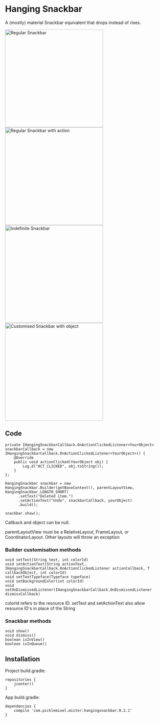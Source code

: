# Hanging Snackbar

A (mostly) material Snackbar equivalent that drops instead of rises.

<img src="http://i.imgur.com/vyZgbph.gif" alt="Regular Snackbar" width="320"/>
<img src="http://i.imgur.com/rVmIgBa.gif" alt="Regular Snackbar with action" width="320"/>
<img src="http://i.imgur.com/qT2BttX.gif" alt="Indefinite Snackbar" width="320"/>
<img src="http://i.imgur.com/kK6PvQB.gif" alt="Customised Snackbar with object" width="320"/>

## Code

```
private IHangingSnackbarCallback.OnActionClickedListener<YourObject> snackbarCallback = new IHangingSnackbarCallback.OnActionClickedListener<YourObject>() {
    @Override
    public void actionClicked(YourObject obj) {
        Log.d("ACT_CLICKED", obj.toString());
    }
};

HangingSnackbar snackbar = new HangingSnackbar.Builder(getBaseContext(), parentLayoutView, HangingSnackbar.LENGTH_SHORT)
      .setText("Deleted item.")
      .setActionText("Undo", snackbarCallback, yourObject)
      .build();
      
snackbar.show();
```
Callback and object can be null.

parentLayoutView must be a RelativeLayout, FrameLayout, or CoordinatorLayout. Other layouts will throw an exception

### Builder customisation methods
```
void setText(String text, int colorId)
void setActionText(String actionText, IHangingSnackbarCallback.OnActionClickedListener actionCallback, T callbackObject, int colorId)
void setTextTypeface(Typeface typeface)
void setBackgroundColor(int colorId)
void setOnDismissedListener(IHangingSnackbarCallback.OnDismissedListener dismissCallback)
```
colorId refers to the resource ID.
setText and setActionText also allow resource ID's in place of the String

### Snackbar methods
```
void show()
void dismiss()
boolean isInView()
boolean isInQueue()
```

## Installation
Project build.gradle:
```
repositories {
    jcenter()
}
```

App build.gradle:
```
dependencies {
    compile 'com.picklemixel.mister:hangingsnackbar:0.2.1'
}
```
